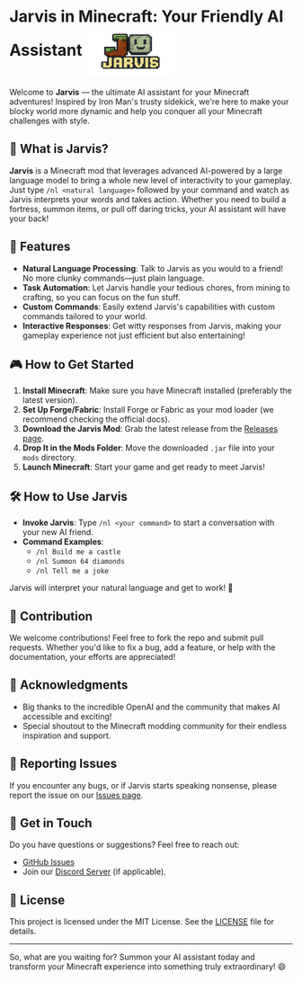 

# Jarvis in Minecraft: Your Friendly AI Assistant  <img src="sources/image/Jarvis.png" alt="Jarvis in action" width="160" height="90" style="vertical-align: middle;"/>

Welcome to **Jarvis** — the ultimate AI assistant for your Minecraft adventures! Inspired by Iron Man's trusty sidekick, we're here to make your blocky world more dynamic and help you conquer all your Minecraft challenges with style.

## 🌟 What is Jarvis?

**Jarvis** is a Minecraft mod that leverages advanced AI-powered by a large language model to bring a whole new level of interactivity to your gameplay. Just type `/nl <natural language>` followed by your command and watch as Jarvis interprets your words and takes action. Whether you need to build a fortress, summon items, or pull off daring tricks, your AI assistant will have your back!

## 🚀 Features

- **Natural Language Processing**: Talk to Jarvis as you would to a friend! No more clunky commands—just plain language.
- **Task Automation**: Let Jarvis handle your tedious chores, from mining to crafting, so you can focus on the fun stuff.
- **Custom Commands**: Easily extend Jarvis's capabilities with custom commands tailored to your world.
- **Interactive Responses**: Get witty responses from Jarvis, making your gameplay experience not just efficient but also entertaining!

## 🎮 How to Get Started

1. **Install Minecraft**: Make sure you have Minecraft installed (preferably the latest version).
2. **Set Up Forge/Fabric**: Install Forge or Fabric as your mod loader (we recommend checking the official docs).
3. **Download the Jarvis Mod**: Grab the latest release from the [Releases page](https://github.com/yourusername/jarvis/releases).
4. **Drop It in the Mods Folder**: Move the downloaded `.jar` file into your `mods` directory.
5. **Launch Minecraft**: Start your game and get ready to meet Jarvis!

## 🛠 How to Use Jarvis

- **Invoke Jarvis**: Type `/nl <your command>` to start a conversation with your new AI friend.
- **Command Examples**:
    - `/nl Build me a castle`
    - `/nl Summon 64 diamonds`
    - `/nl Tell me a joke`

Jarvis will interpret your natural language and get to work! 🎉

## 📖 Contribution

We welcome contributions! Feel free to fork the repo and submit pull requests. Whether you'd like to fix a bug, add a feature, or help with the documentation, your efforts are appreciated!

## 🙏 Acknowledgments

- Big thanks to the incredible OpenAI and the community that makes AI accessible and exciting!
- Special shoutout to the Minecraft modding community for their endless inspiration and support.

## 🐛 Reporting Issues

If you encounter any bugs, or if Jarvis starts speaking nonsense, please report the issue on our [Issues page](https://github.com/yourusername/jarvis/issues).

## 💬 Get in Touch

Do you have questions or suggestions? Feel free to reach out:

- [GitHub Issues](https://github.com/yourusername/jarvis/issues)
- Join our [Discord Server](https://discord.com/invite/yourDiscordInvite) (if applicable).

## 📜 License

This project is licensed under the MIT License. See the [LICENSE](LICENSE) file for details.

---

So, what are you waiting for? Summon your AI assistant today and transform your Minecraft experience into something truly extraordinary! 😄